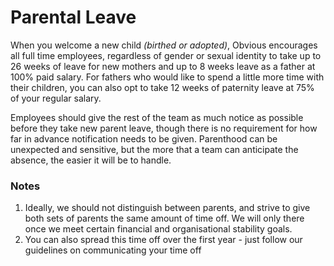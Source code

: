 # Parental Leave

When you welcome a new child _\(birthed or adopted\)_, Obvious encourages all full time employees, regardless of gender or sexual identity to take up to 26 weeks of leave for new mothers and up to 8 weeks leave as a father at 100% paid salary. For fathers who would like to spend a little more time with their children, you can also opt to take 12 weeks of paternity leave at 75% of your regular salary.

Employees should give the rest of the team as much notice as possible before they take new parent leave, though there is no requirement for how far in advance notification needs to be given. Parenthood can be unexpected and sensitive, but the more that a team can anticipate the absence, the easier it will be to handle.

### Notes

1. Ideally, we should not distinguish between parents, and strive to give both sets of parents the same amount of time off. We will only there once we meet certain financial and organisational stability goals.
2. You can also spread this time off over the first year - just follow our guidelines on communicating your time off

